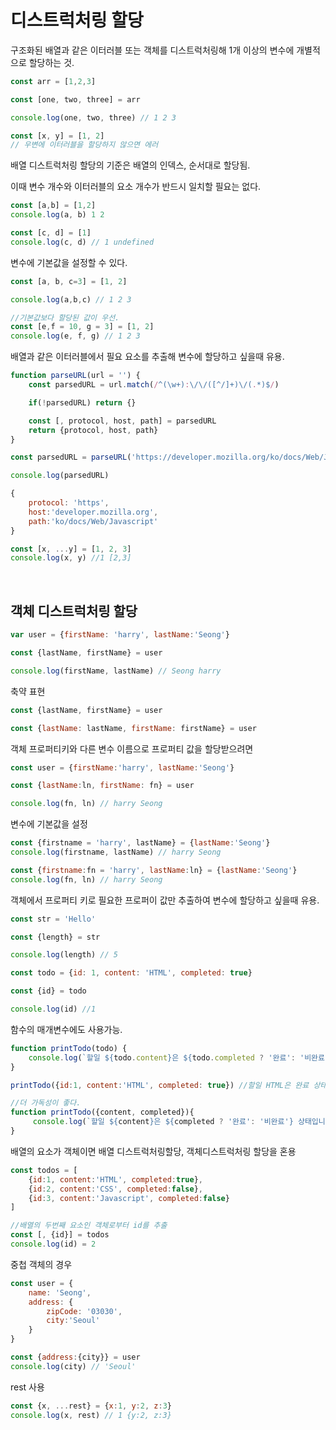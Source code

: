 # 디스트럭처링 할당

구조화된 배열과 같은 이터러블 또는 객체를 디스트럭처링해 1개 이상의 변수에 개별적으로 할당하는 것.

```js
const arr = [1,2,3]

const [one, two, three] = arr

console.log(one, two, three) // 1 2 3
```

```js
const [x, y] = [1, 2]
// 우변에 이터러블을 할당하지 않으면 에러

```

배열 디스트럭처링 할당의 기준은 배열의 인덱스, 순서대로 할당됨.

이때 변수 개수와 이터러블의 요소 개수가 반드시 일치할 필요는 없다.

```js
const [a,b] = [1,2]
console.log(a, b) 1 2

const [c, d] = [1]
console.log(c, d) // 1 undefined

```

변수에 기본값을 설정할 수 있다.

```js
const [a, b, c=3] = [1, 2]

console.log(a,b,c) // 1 2 3

//기본값보다 할당된 값이 우선.
const [e,f = 10, g = 3] = [1, 2]
console.log(e, f, g) // 1 2 3
```

배열과 같은 이터러블에서 필요 요소를 추출해 변수에 할당하고 싶을때 유용.

```js
function parseURL(url = '') {
    const parsedURL = url.match(/^(\w+):\/\/([^/]+)\/(.*)$/)

    if(!parsedURL) return {}

    const [, protocol, host, path] = parsedURL
    return {protocol, host, path}
}

const parsedURL = parseURL('https://developer.mozilla.org/ko/docs/Web/Javascript')

console.log(parsedURL)

{
    protocol: 'https',
    host:'developer.mozilla.org',
    path:'ko/docs/Web/Javascript'
}

```

```js
const [x, ...y] = [1, 2, 3]
console.log(x, y) //1 [2,3]

```

<br>

## 객체 디스트럭처링 할당

```js
var user = {firstName: 'harry', lastName:'Seong'}

const {lastName, firstName} = user

console.log(firstName, lastName) // Seong harry

```

축약 표현 

```js
const {lastName, firstName} = user

const {lastName: lastName, firstName: firstName} = user
```

객체 프로퍼티키와 다른 변수 이름으로 프로퍼티 값을 할당받으려면

```js
const user = {firstName:'harry', lastName:'Seong'}

const {lastName:ln, firstName: fn} = user

console.log(fn, ln) // harry Seong
```

변수에 기본값을 설정

```js
const {firstname = 'harry', lastName} = {lastName:'Seong'}
console.log(firstname, lastName) // harry Seong

const {firstname:fn = 'harry', lastName:ln} = {lastName:'Seong'}
console.log(fn, ln) // harry Seong
```

객체에서 프로퍼티 키로 필요한 프로퍼이 값만 추출하여 변수에 할당하고 싶을때 유용.

```js
const str = 'Hello'

const {length} = str

console.log(length) // 5

const todo = {id: 1, content: 'HTML', completed: true}

const {id} = todo

console.log(id) //1
```

함수의 매개변수에도 사용가능.

```js
function printTodo(todo) {
    console.log(`할일 ${todo.content}은 ${todo.completed ? '완료': '비완료'} 상태입니다.`)
}

printTodo({id:1, content:'HTML', completed: true}) //할일 HTML은 완료 상태입니다.
```

```js
//더 가독성이 좋다.
function printTodo({content, completed}){
     console.log(`할일 ${content}은 ${completed ? '완료': '비완료'} 상태입니다.`)
}

```

배열의 요소가 객체이면 배열 디스트럭처링할당, 객체디스트럭처링 할당을 혼용

```js
const todos = [
    {id:1, content:'HTML', completed:true},
    {id:2, content:'CSS', completed:false},
    {id:3, content:'Javascript', completed:false}
]

//배열의 두번째 요소인 객체로부터 id를 추출
const [, {id}] = todos
console.log(id) = 2
```

중첩 객체의 경우

```js
const user = {
    name: 'Seong',
    address: {
        zipCode: '03030',
        city:'Seoul'
    }
}

const {address:{city}} = user
console.log(city) // 'Seoul'
```

rest 사용

```js
const {x, ...rest} = {x:1, y:2, z:3}
console.log(x, rest) // 1 {y:2, z:3}

```